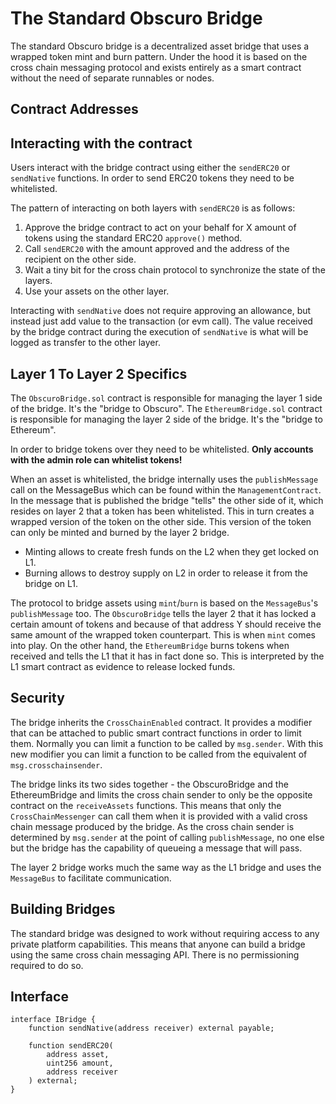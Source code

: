 ---
---
# The Standard Obscuro Bridge

The standard Obscuro bridge is a decentralized asset bridge that uses a wrapped token mint and burn pattern. Under the hood it is based on the cross chain messaging protocol and exists entirely as a smart contract without the need of separate runnables or nodes.

## Contract Addresses

## Interacting with the contract

Users interact with the bridge contract using either the `sendERC20` or `sendNative` functions. In order to send ERC20 tokens they need to be whitelisted. 

The pattern of interacting on both layers with `sendERC20` is as follows: 
 1. Approve the bridge contract to act on your behalf for X amount of tokens using the standard ERC20 `approve()` method.
 2. Call `sendERC20` with the amount approved and the address of the recipient on the other side.
 3. Wait a tiny bit for the cross chain protocol to synchronize the state of the layers.
 4. Use your assets on the other layer.

Interacting with `sendNative` does not require approving an allowance, but instead just add value to the transaction (or evm call).
The value received by the bridge contract during the execution of `sendNative` is what will be logged as transfer to the other layer.

## Layer 1 To Layer 2 Specifics

The `ObscuroBridge.sol` contract is responsible for managing the layer 1 side of the bridge. It's the "bridge to Obscuro".
The `EthereumBridge.sol` contract is responsible for managing the layer 2 side of the bridge. It's the "bridge to Ethereum".

In order to bridge tokens over they need to be whitelisted. **Only accounts with the admin role can whitelist tokens!**

When an asset is whitelisted, the bridge internally uses the `publishMessage` call on the MessageBus which can be found within the `ManagementContract`. In the message that is published the bridge "tells" the other side of it, which resides on layer 2 that a token has been whitelisted. This in turn creates a wrapped version of the token on the other side. This version of the token can only be minted and burned by the layer 2 bridge.

 * Minting allows to create fresh funds on the L2 when they get locked on L1.
 * Burning allows to destroy supply on L2 in order to release it from the bridge on L1.

The protocol to bridge assets using `mint`/`burn` is based on the `MessageBus`'s `publishMessage` too. The `ObscuroBridge` tells the layer 2 that it has locked a certain amount of tokens and because of that address Y should receive the same amount of the wrapped token counterpart. This is when `mint` comes into play. On the other hand, the `EthereumBridge` burns tokens when received and tells the L1 that it has in fact done so. This is interpreted by the L1 smart contract as evidence to release locked funds.


## Security

The bridge inherits the `CrossChainEnabled` contract. It provides a modifier that can be attached to public smart contract functions in order to limit them. Normally you can limit a function to be called by `msg.sender`. With this new modifier you can limit a function to be called from the equivalent of `msg.crosschainsender`. 

The bridge links its two sides together - the ObscuroBridge and the EthereumBridge and limits the cross chain sender to only be the opposite contract on the `receiveAssets` functions. This means that only the `CrossChainMessenger` can call them when it is provided with a valid cross chain message produced by the bridge. As the cross chain sender is determined by `msg.sender` at the point of calling `publishMessage`, no one else but the bridge has the capability of queueing a message that will pass.


The layer 2 bridge works much the same way as the L1 bridge and uses the `MessageBus` to facilitate communication. 

## Building Bridges

The standard bridge was designed to work without requiring access to any private platform capabilities. This means that anyone can build a bridge using the same cross chain messaging API. There is no permissioning required to do so.

## Interface 

```solidity
interface IBridge {
    function sendNative(address receiver) external payable;

    function sendERC20(
        address asset,
        uint256 amount,
        address receiver
    ) external;
}
```